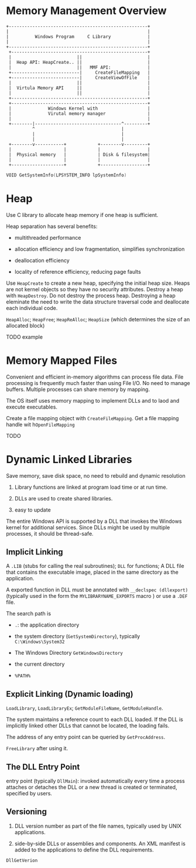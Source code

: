 # Memory Management Overview

```
+-----------------------------------------------------+
|                                                     |
|          Windows Program     C Library              |
|                                                     |
+-----------------------------------------------------+
 +----------------------------------------------------+
 |                         ||                         |
 |  Heap API: HeapCreate.. ||                         |
 |                         ||   MMF API:              |
 +--------------------------|     CreateFileMapping   |
 +--------------------------|     CreateViewOfFile    |
 |                         ||                         |
 |  Virtula Memory API     ||                         |
 |                         ||                         |
 +----------------------------------------------------+
 +----------------------------------------------------+
 |              Windows Kernel with                   |
 |              Virutal memory manager                |
 |                                                    |
 +--------|---------------------------------^---------+
          ^                                 |
          |                                 |
          |                                 |
 +--------v-----------+            +--------v---------+
 |                    |            |                  |
 |  Physical memory   |            | Disk & filesystem|
 |                    |            |                  |
 +--------------------+            +------------------+

```

```c
VOID GetSystemInfo(LPSYSTEM_INFO lpSystemInfo)
```

# Heap

Use C library to allocate heap memory if one heap is sufficient.

Heap separation has several benefits:

- multithreaded performance

- allocation efficiency and low fragmentation, simplifies synchronization

- deallocation efficiency

- locality of reference efficiency, reducing page faults

Use `HeapCreate` to create a new heap, specifying the initial heap size.
Heaps are not kernel objects so they have no security attributes. Destroy a heap with `HeapDestroy`. Do not destroy the process heap.
Destroying a heap eleminate the need to write the data structure traversal code and deallocate each individual code.

`HeapAlloc`; `HeapFree`; `HeapReAlloc`; `HeapSize` (which determines the size of an allocated block)

TODO example

# Memory Mapped Files

Convenient and efficient in-memory algorithms can process file data. File processing is frequently much faster than using File I/O. No need to manage buffers. Multiple processes can share memory by mapping.

The OS itself uses memory mapping to implement DLLs and to laod and execute executables.

Create a file mapping object with `CreateFileMapping`. Get a file mapping handle wit h`OpenFileMapping`

TODO

# Dynamic Linked Libraries

Save memory, save disk space, no need to rebuild and dynamic resolution

1. Library functions are linked at program load time or at run time.

2. DLLs are used to create shared libraries.

3. easy to update

The entire Windows API is supported by a DLL that invokes the Windows 
kernel for additional services. Since DLLs might be used by multiple processes, it should be thread-safe.

## Implicit Linking

A `.LIB` (stubs for calling the real subroutines); `DLL` for functions; A DLL file that contains the executable image, placed in the same directory as the application.

A exported function in DLL must be annotated with `__declspec (dllexport)` (typically used in the form the `MYLIBRARYNAME_EXPORTS` macro )  or use a `.DEF` file.

The search path is 

- `.`: the application directory

- the system directory (`GetSystemDirectory`), typically `C:\Windows\System32`

- The Windows Directory `GetWindowsDirectory`

- the current directory

- `%PATH%`

## Explicit Linking (Dynamic loading) 

`LoadLibrary`, `LoadLibraryEx`; `GetModuleFileName`, `GetModuleHandle`.

The system maintains a reference count to each DLL loaded. If the DLL is implicitly linked other DLLs that cannot be located, the loading fails. 

The address of any entry point can be queried by `GetProcAddress`.

`FreeLibrary` after using it.

## The DLL Entry Point

entry point (typically `DllMain`): invoked automatically every time a process attaches or detaches the DLL or a new thread is created or terminated, specified by users.

## Versioning

1. DLL version number as part of the file names, typically used by UNIX applications.

2. side-by-side DLLs or assemblies and components. An XML manifest is added to the applications to define the DLL requirements.

`DllGetVerion`
